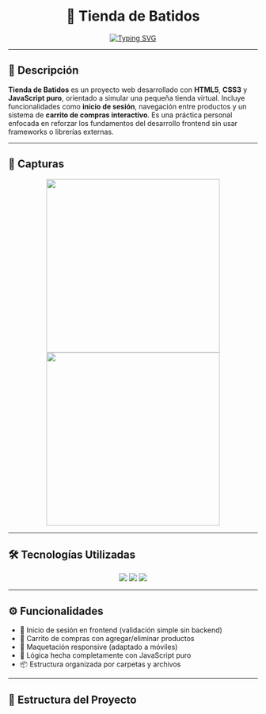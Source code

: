 <h1 align="center">🧃 Tienda de Batidos</h1>
<p align="center">
  <a href="https://github.com/Codemikey21/tienda-batidos">
    <img src="https://readme-typing-svg.herokuapp.com?font=Fira+Code&size=24&pause=1000&color=2FC14F&center=true&vCenter=true&width=500&lines=Proyecto+Web+Frontend+con+HTML%2C+CSS+y+JS;Tienda+online+de+batidos+100%25+interactiva;Diseño+responsive+y+l%C3%B3gica+en+JavaScript+vanilla" alt="Typing SVG" />
  </a>
</p>

---

## 📝 Descripción

**Tienda de Batidos** es un proyecto web desarrollado con **HTML5**, **CSS3** y **JavaScript puro**, orientado a simular una pequeña tienda virtual. Incluye funcionalidades como **inicio de sesión**, navegación entre productos y un sistema de **carrito de compras interactivo**. Es una práctica personal enfocada en reforzar los fundamentos del desarrollo frontend sin usar frameworks o librerías externas.

---

## 📸 Capturas

<p align="center">
  <img src="https://raw.githubusercontent.com/Codemikey21/Tienda-de-Batidos/main/screenshots/inicio.png" width="350"/>
  <img src="https://raw.githubusercontent.com/Codemikey21/Tienda-de-Batidos/main/screenshots/carrito.png" width="350"/>
</p>

---

## 🛠️ Tecnologías Utilizadas

<p align="center">
  <img src="https://img.shields.io/badge/HTML5-E34F26?style=for-the-badge&logo=html5&logoColor=white"/>
  <img src="https://img.shields.io/badge/CSS3-1572B6?style=for-the-badge&logo=css3&logoColor=white"/>
  <img src="https://img.shields.io/badge/JavaScript-F7DF1E?style=for-the-badge&logo=javascript&logoColor=black"/>
</p>

---

## ⚙️ Funcionalidades

- 🔐 Inicio de sesión en frontend (validación simple sin backend)
- 🛒 Carrito de compras con agregar/eliminar productos
- 🎨 Maquetación responsive (adaptado a móviles)
- 🧠 Lógica hecha completamente con JavaScript puro
- 📦 Estructura organizada por carpetas y archivos

---

## 📂 Estructura del Proyecto


